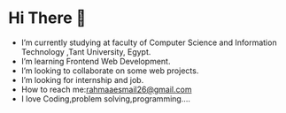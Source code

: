# Hi There :wave:
- I’m currently studying at faculty of Computer Science and Information Technology ,Tant University, Egypt.
- I’m learning Frontend Web Development.
- I’m looking to collaborate on some web projects.
- I’m looking for internship and job.
- How to reach me:[rahmaaesmail26@gmail.com](rahmaaesmail26@gmail.com)
- I love Coding,problem solving,programming....
